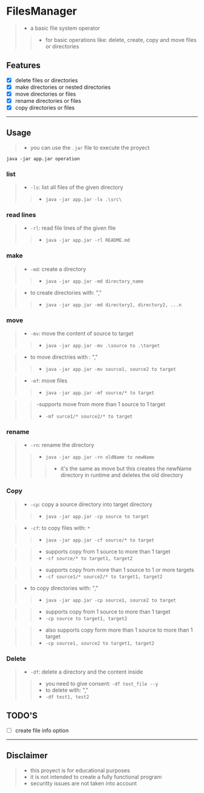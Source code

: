 # FilesManager
>- a basic file system operator
>>- for basic operations like: delete, create, copy and move files or directories

## Features
- [x] delete files or directories
- [x] make directories or nested directories
- [x] move directories or files
- [x] rename directories or files
- [x] copy directories or files

-------

## Usage

>- you can use the `.jar` file to execute the proyect
```shell
java -jar app.jar operation
```
### list

>- `-ls`: list all files of the given directory
>>- `java -jar app.jar -ls .\src\`

### read lines
>- `-rl`: read file lines of the given file
>>- `java -jar app.jar -rl README.md`

### make

>- `-md`: create a directory
>>- `java -jar app.jar -md directory_name`

>- to create directories with: ","
>>- `java -jar app.jar -md directory1, directory2, ...n`


### move

>- `-mv`: move the content of source to target
>>- `java -jar app.jar -mv .\source to .\target`

>- to move directries with : ","
>>- `java -jar app.jar -mv source1, source2 to target`


>- `-mf`: move files
>>- `java -jar app.jar -mf source/* to target`

>>-supports move from more than 1 source to 1 target
>>- `-mf surce1/* source2/* to target`

### rename

>- `-rn`: rename the directory
>>- `java -jar app.jar -rn oldName to newName`
>>>- it's the same as move but this creates the newName directory in runtime and deletes the old directory

### Copy

>- `-cp`: copy a source directory into target directory
>>- `java -jar app.jar -cp source to target`

>- `-cf`: to copy files with: `*`
>>- `java -jar app.jar -cf source/* to target`

>>- supports copy from 1 source to more than 1 target
>>- `-cf source/* to target1, target2`

>>- supports copy from more than 1 source to 1 or more targets
>>- `-cf source1/* source2/* to target1, target2`

>- to copy directories with: ","
>>- `java -jar app.jar -cp source1, source2 to target`

>>- supports copy from 1 source to more than 1 target
>>- `-cp source to target1, target2`

>>- also supports copy form more than 1 source to more than 1 target
>>- `-cp source1, source2 to target1, target2`

### Delete

>- `-df`: delete a directory and the content inside
>>- you need to give consent: `-df test_file --y`
>>- to delete with: ","
>>- `-df test1, test2`

## TODO'S
- [ ] create file info option

-------

## Disclaimer
>- this proyect is for educational purposes
>- it is not intended to create a fully functional program
>- securitty issues are not taken into account
